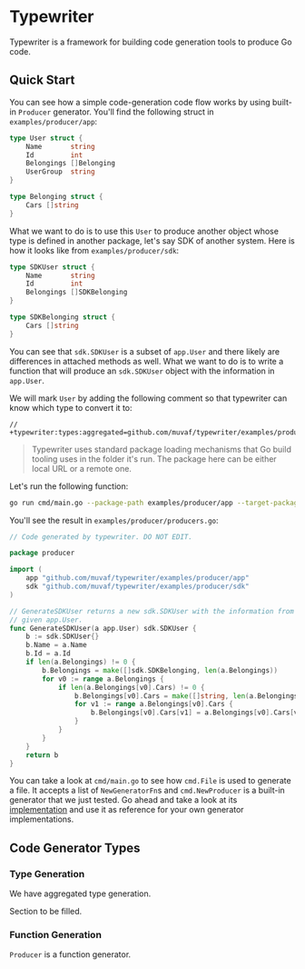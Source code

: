 # Typewriter

Typewriter is a framework for building code generation tools to produce Go code.

## Quick Start

You can see how a simple code-generation code flow works by using built-in `Producer`
generator. You'll find the following struct in `examples/producer/app`:

```go
type User struct {
	Name       string
	Id         int
	Belongings []Belonging
	UserGroup  string
}

type Belonging struct {
	Cars []string
}
```

What we want to do is to use this `User` to produce another object whose type
is defined in another package, let's say SDK of another system. Here is how it
looks like from `examples/producer/sdk`:

```go
type SDKUser struct {
	Name       string
	Id         int
	Belongings []SDKBelonging
}

type SDKBelonging struct {
	Cars []string
}
```

You can see that `sdk.SDKUser` is a subset of `app.User` and there likely are
differences in attached methods as well. What we want to do is to write a function
that will produce an `sdk.SDKUser` object with the information in `app.User`.

We will mark `User` by adding the following comment so that typewriter can know
which type to convert it to:
```
// +typewriter:types:aggregated=github.com/muvaf/typewriter/examples/producer/sdk.SDKUser
```

> Typewriter uses standard package loading mechanisms that Go build tooling uses
> in the folder it's run. The package here can be either local URL or a remote one.

Let's run the following function:
```bash
go run cmd/main.go --package-path examples/producer/app --target-package-path examples/producer
```

You'll see the result in `examples/producer/producers.go`:
```go
// Code generated by typewriter. DO NOT EDIT.

package producer

import (
	app "github.com/muvaf/typewriter/examples/producer/app"
	sdk "github.com/muvaf/typewriter/examples/producer/sdk"
)

// GenerateSDKUser returns a new sdk.SDKUser with the information from
// given app.User.
func GenerateSDKUser(a app.User) sdk.SDKUser {
	b := sdk.SDKUser{}
	b.Name = a.Name
	b.Id = a.Id
	if len(a.Belongings) != 0 {
		b.Belongings = make([]sdk.SDKBelonging, len(a.Belongings))
		for v0 := range a.Belongings {
			if len(a.Belongings[v0].Cars) != 0 {
				b.Belongings[v0].Cars = make([]string, len(a.Belongings[v0].Cars))
				for v1 := range a.Belongings[v0].Cars {
					b.Belongings[v0].Cars[v1] = a.Belongings[v0].Cars[v1]
				}
			}
		}
	}
	return b
}
```

You can take a look at `cmd/main.go` to see how `cmd.File` is used to generate a
file. It accepts a list of `NewGeneratorFn`s and `cmd.NewProducer` is a built-in
generator that we just tested. Go ahead and take a look at its [implementation](pkg/cmd/builtin.go)
and use it as reference for your own generator implementations.

## Code Generator Types

### Type Generation

We have aggregated type generation.

Section to be filled.

### Function Generation

`Producer` is a function generator.